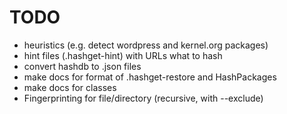 # TODO

- heuristics (e.g. detect wordpress and kernel.org packages)
- hint files (.hashget-hint) with URLs what to hash
- convert hashdb to .json files
- make docs for format of .hashget-restore and HashPackages
- make docs for classes
- Fingerprinting for file/directory (recursive, with --exclude)
